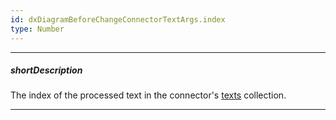 ```yaml
---
id: dxDiagramBeforeChangeConnectorTextArgs.index
type: Number
---
```

---
##### shortDescription
The index of the processed text in the connector's [texts](/api-reference/50%20Common/Object%20Structures/dxDiagramConnector/texts.md '/Documentation/ApiReference/UI_Components/dxDiagram/Interfaces/dxDiagramConnector/#texts') collection.

---
